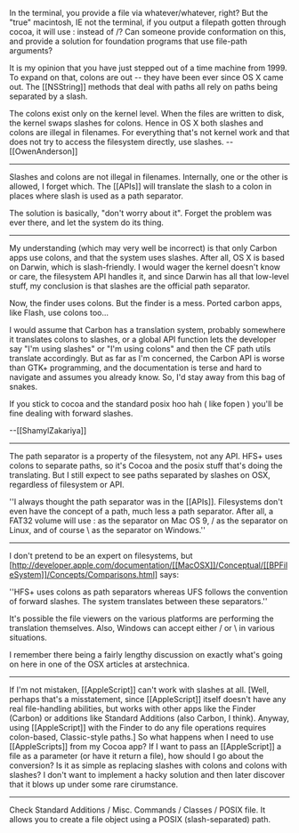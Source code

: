 In the terminal, you provide a file via whatever/whatever, right? But the "true" macintosh, IE not the terminal, if you output a filepath gotten through cocoa, it will use : instead of /?
Can someone provide conformation on this, and provide a solution for foundation programs that use file-path arguments?

It is my opinion that you have just stepped out of a time machine from 1999.  To expand on that, colons are out -- they have been ever since OS X came out.  The [[NSString]] methods that deal with paths all rely on paths being separated by a slash.

The colons exist only on the kernel level.  When the files are written to disk, the kernel swaps slashes for colons.  Hence in OS X both slashes and colons are illegal in filenames.  For everything that's not kernel work and that does not try to access the filesystem directly, use slashes.  --[[OwenAnderson]]

----

Slashes and colons are not illegal in filenames. Internally, one or the other is allowed, I forget which. The [[APIs]] will translate the slash to a colon in places where slash is used as a path separator.

The solution is basically, "don't worry about it". Forget the problem was ever there, and let the system do its thing.

----

My understanding (which may very well be incorrect) is that only Carbon apps use colons, and that the system uses slashes. After all, OS X is based on Darwin, which is slash-friendly. I would wager the kernel doesn't know or care, the filesystem API handles it, and since Darwin has all that low-level stuff, my conclusion is that slashes are the official path separator.

Now, the finder uses colons. But the finder is a mess. Ported carbon apps, like Flash, use colons too...

I would assume that Carbon has a translation system, probably somewhere it translates colons to slashes, or a global API function lets the developer say "I'm using slashes" or "I'm using colons" and then the CF path utils translate accordingly. But as far as I'm concerned, the Carbon API is worse than GTK+ programming, and the documentation is terse and hard to navigate and assumes you already know. So, I'd stay away from this bag of snakes.

If you stick to cocoa and the standard posix hoo hah ( like fopen ) you'll be fine dealing with forward slashes.

--[[ShamylZakariya]]

----

The path separator is a property of the filesystem, not any API. HFS+ uses colons to separate paths, so it's Cocoa and the posix stuff that's doing the translating. But I still expect to see paths separated by slashes on OSX, regardless of filesystem or API.

''I always thought the path separator was in the [[APIs]]. Filesystems don't even have the concept of a path, much less a path separator. After all, a FAT32 volume will use : as the separator on Mac OS 9, / as the separator on Linux, and of course \ as the separator on Windows.''

----

I don't pretend to be an expert on filesystems, but [http://developer.apple.com/documentation/[[MacOSX]]/Conceptual/[[BPFileSystem]]/Concepts/Comparisons.html] says:

''HFS+ uses colons as path separators whereas UFS follows the convention of forward slashes. The system translates between these separators.''

It's possible the file viewers on the various platforms are performing the translation themselves. Also, Windows can accept either / or \ in various situations.

I remember there being a fairly lengthy discussion on exactly what's going on here in one of the OSX articles at arstechnica.

----

If I'm not mistaken, [[AppleScript]] can't work with slashes at all. [Well, perhaps that's a misstatement, since [[AppleScript]] itself doesn't have any real file-handling abilities, but works with other apps like the Finder (Carbon) or additions like Standard Additions (also Carbon, I think). Anyway, using [[AppleScript]] with the Finder to do any file operations requires colon-based, Classic-style paths.] So what happens when I need to use [[AppleScripts]] from my Cocoa app? If I want to pass an [[AppleScript]] a file as a parameter (or have it return a file), how should I go about the conversion? Is it as simple as replacing slashes with colons and colons with slashes? I don't want to implement a hacky solution and then later discover that it blows up under some rare cirumstance.

----

Check Standard Additions / Misc. Commands / Classes / POSIX file. It allows you to create a file object using a POSIX (slash-separated) path.